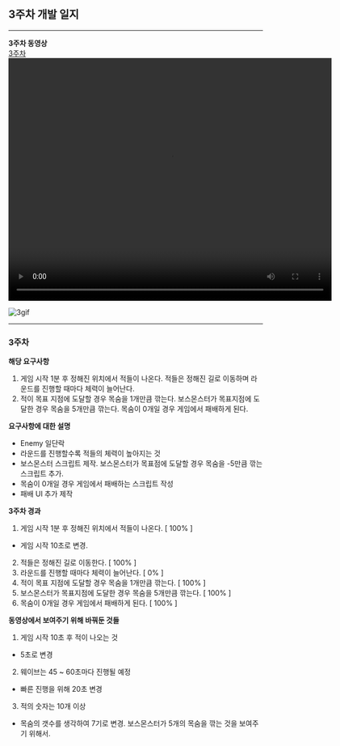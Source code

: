 
## 3주차 개발 일지
---

**3주차 동영상**
<br>
[3주차](files/3Week/RD_3Week.mp4)
<video controls width="640" height="480">
  <source src="files/3Week/RD_3Week.mp4" type="video/mp4">
  Sorry, your browser doesn't support embedded videos.
</video>

![3gif](https://user-images.githubusercontent.com/71679902/101379696-e5e50080-38f7-11eb-94f5-3fa29863fc21.gif)


---
### 3주차

**해당 요구사항**
1. 게임 시작 1분 후 정해진 위치에서 적들이 나온다. 적들은 정해진 길로 이동하며 라운드를 진행할 때마다 체력이 늘어난다.
2. 적이 목표 지점에 도달할 경우 목숨을 1개만큼 깎는다. 보스몬스터가 목표지점에 도달한 경우 목숨을 5개만큼 깎는다. 목숨이 0개일 경우 게임에서 패배하게 된다.

**요구사항에 대한 설명**
- Enemy 일단락
- 라운드를 진행할수록 적들의 체력이 높아지는 것
- 보스몬스터 스크립트 제작. 보스몬스터가 목표점에 도달할 경우 목숨을 -5만큼 깎는 스크립트 추가.
- 목숨이 0개일 경우 게임에서 패배하는 스크립트 작성
- 패배 UI 추가 제작

**3주차 경과**

1. 게임 시작 1분 후 정해진 위치에서 적들이 나온다. [ 100% ]
  - 게임 시작 10초로 변경.
2. 적들은 정해진 길로 이동한다. [ 100% ]
3. 라운드를 진행할 때마다 체력이 늘어난다. [ 0% ]
4. 적이 목표 지점에 도달할 경우 목숨을 1개만큼 깎는다. [ 100% ]
5. 보스몬스터가 목표지점에 도달한 경우 목숨을 5개만큼 깎는다. [ 100% ]
6. 목숨이 0개일 경우 게임에서 패배하게 된다. [ 100% ]

**동영상에서 보여주기 위해 바꿔둔 것들**
1. 게임 시작 10초 후 적이 나오는 것
  - 5초로 변경
2. 웨이브는 45 ~ 60초마다 진행될 예정
  - 빠른 진행을 위해 20초 변경
3. 적의 숫자는 10개 이상
  - 목숨의 갯수를 생각하여 7기로 변경. 보스몬스터가 5개의 목숨을 깎는 것을 보여주기 위해서.
